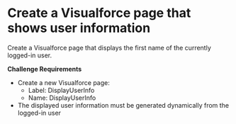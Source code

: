 # Create a Visualforce page that shows user information
Create a Visualforce page that displays the first name of the currently logged-in user.

**Challenge Requirements**
- Create a new Visualforce page:
  - Label: DisplayUserInfo
  - Name: DisplayUserInfo
- The displayed user information must be generated dynamically from the logged-in user
